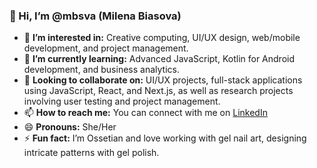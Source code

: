 ### 👋 Hi, I’m @mbsva (Milena Biasova)

- 👀 **I’m interested in:** Creative computing, UI/UX design, web/mobile development, and project management.
- 🌱 **I’m currently learning:** Advanced JavaScript, Kotlin for Android development, and business analytics.
- 💼 **Looking to collaborate on:** UI/UX projects, full-stack applications using JavaScript, React, and Next.js, as well as research projects involving user testing and project management.
- 📫 **How to reach me:** You can connect with me on [LinkedIn](https://www.linkedin.com/in/milenabiasova) 
- 😄 **Pronouns:** She/Her
- ⚡ **Fun fact:** I’m Ossetian and love working with gel nail art, designing intricate patterns with gel polish.

<!---
mbsva/mbsva is a ✨ special ✨ repository because its `README.md` (this file) appears on your GitHub profile.
You can click the Preview link to take a look at your changes.
--->
